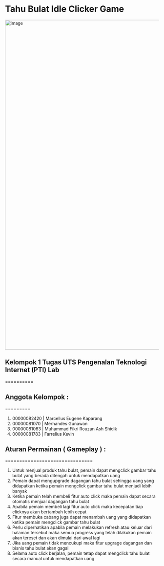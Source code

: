 # Tahu Bulat Idle Clicker Game

<img width="1920" height="1080" alt="image" src="https://github.com/user-attachments/assets/5f67aa5c-2c8d-4908-90a7-76d9fa8363ee" />

## Kelompok 1 Tugas UTS Pengenalan Teknologi Internet (PTI) Lab
==========

## Anggota Kelompok :
=========

1. 00000082420 | Marcellus Eugene Kaparang
2. 00000081070 | Merhandes Gunawan
3. 00000081083 | Muhammad Fikri Rouzan Ash Shidik
4. 00000081783 | Farrelius Kevin

## Aturan Permainan ( Gameplay ) :
===============================

1. Untuk menjual produk tahu bulat, pemain dapat mengclick gambar tahu bulat yang berada ditengah untuk mendapatkan uang
2. Pemain dapat mengupgrade dagangan tahu bulat sehingga uang yang didapatkan ketika pemain mengclick gambar tahu bulat menjadi lebih banyak
3. Ketika pemain telah membeli fitur auto click maka pemain dapat secara otomatis menjual dagangan tahu bulat
4. Apabila pemain membeli lagi fitur auto click maka kecepatan tiap clicknya akan bertambah lebih cepat
5. Fitur membuka cabang juga dapat menambah uang yang didapatkan ketika pemain mengclick gambar tahu bulat
6. Perlu diperhatikan apabila pemain melakukan refresh atau keluar dari halaman tersebut maka semua progress yang telah dilakukan pemain akan tereset dan akan dimulai dari awal lagi
7. Jika uang pemain tidak mencukupi maka fitur upgrage dagangan dan bisnis tahu bulat akan gagal
8. Selama auto click berjalan, pemain tetap dapat mengclick tahu bulat secara manual untuk mendapatkan uang
